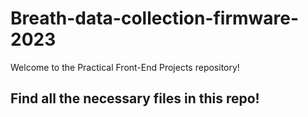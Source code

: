 # Breath-data-collection-firmware-2023

Welcome to the Practical Front-End Projects repository! 
## Find all the necessary files in this repo!
